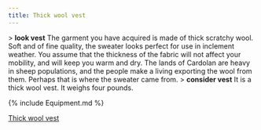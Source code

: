 ```yaml
---
title: Thick wool vest
---
```


\> **look vest**
The garment you have acquired is made of thick scratchy wool. Soft and
of
fine quality, the sweater looks perfect for use in inclement weather.
You
assume that the thickness of the fabric will not affect your mobility,
and
will keep you warm and dry. The lands of Cardolan are heavy in sheep
populations, and the people make a living exporting the wool from
them.
Perhaps that is where the sweater came from.
\> **consider vest**
It is a thick wool vest.
It weighs four pounds.

{% include Equipment.md %}

[Thick wool vest](Category:_Cloth_equipment "wikilink")